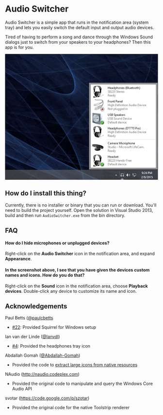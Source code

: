 Audio Switcher
==============

Audio Switcher is a simple app that runs in the notification area (system tray) and lets you easily switch the default input and output audio devices.

Tired of having to perform a song and dance through the Windows Sound dialogs just to switch from your speakers to your headphones? Then this app is for you.

![ScreenShot](resources/AudioSwitcher.png)

## How do I install this thing?
Currently, there is no installer or binary that you can run or download. You'll need to build the project yourself. Open the solution in Visual Studio 2013, build and then run `AudioSwitcher.exe` from the bin directory.

## FAQ
#### How do I hide microphones or unplugged devices?
Right-click on the __Audio Switcher__ icon in the notification area, and expand __Appearance__.

#### In the screenshot above, I see that you have given the devices custom names and icons. How do you do that?
Right-click on the __Sound__ icon in the notification area, choose __Playback devices__. Double-click any device to customize its name and icon.

## Acknowledgements
Paul Betts ([@paulcbetts](http://github.com/paulcbetts)
* [#22](https://github.com/davkean/audio-switcher/issues/22): Provided Squirrel for Windows setup

Ian van der Linde ([@Ianvdl](http://github.com/ianvdl))
* [#4](https://github.com/davkean/audio-switcher/issues/4): Provided the headphones tray icon

Abdallah Gomah ([@Abdallah-Gomah](http://www.codeproject.com/Members/Abdallah-Gomah))
* Provided the code to [extract large icons from native resources](http://www.codeproject.com/Articles/32617/Extracting-Icons-from-EXE-DLL-and-Icon-Manipulatio)

NAudio (http://naudio.codeplex.com)
* Provided the original code to manipulate and query the Windows Core Audio API
 
svotar (https://code.google.com/p/szotar)
* Provided the original code for the native Toolstrip renderer
